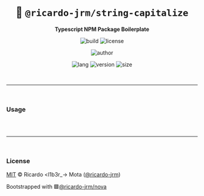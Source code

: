 <div align="center">

# 🌙 `@ricardo-jrm/string-capitalize`

<b>Typescript NPM Package Boilerplate</b>

![build](https://img.shields.io/github/workflow/status/ricardo-jrm/string-capitalize/Continuous%20Integration?style=for-the-badge)
![license](https://img.shields.io/github/license/ricardo-jrm/string-capitalize?style=for-the-badge)

![author](<https://img.shields.io/badge/Author-Ricardo%20%3Cl1b3r__--%3E%20Mota%20(%40ricardo--jrm)-orange?style=for-the-badge>)

![lang](https://img.shields.io/github/languages/top/ricardo-jrm/string-capitalize?style=for-the-badge)
![version](https://img.shields.io/npm/v/@ricardo-jrm/string-capitalize?style=for-the-badge)
![size](https://img.shields.io/bundlephobia/min/@ricardo-jrm/string-capitalize?style=for-the-badge)

</div>

<br />

---

<br />

### <b>Usage</b>

```ts

```

<br />

---

<br />

### <b>License</b>

[MIT](https://github.com/ricardo-jrm/string-capitalize/blob/main/LICENSE) © Ricardo <l1b3r\_-> Mota ([@ricardo-jrm](https://github.com/ricardo-jrm))

Bootstrapped with 🟪[@ricardo-jrm/nova](https://github.com/ricardo-jrm/nova)

<br />
